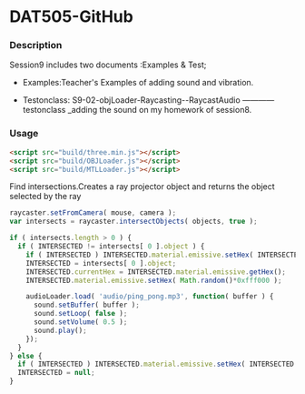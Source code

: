 # DAT505-GitHub
### Description
Session9 includes two documents :Examples & Test;

* Examples:Teacher's Examples of adding sound and vibration.

* Testonclass: S9-02-objLoader-Raycasting--RaycastAudio ———— testonclass _adding the sound on my homework of session8.
### Usage
```html
<script src="build/three.min.js"></script>
<script src="build/OBJLoader.js"></script>
<script src="build/MTLLoader.js"></script>
```

Find intersections.Creates a ray projector object and returns the object selected by the ray
```javascript
raycaster.setFromCamera( mouse, camera );
var intersects = raycaster.intersectObjects( objects, true );

if ( intersects.length > 0 ) {
  if ( INTERSECTED != intersects[ 0 ].object ) {
    if ( INTERSECTED ) INTERSECTED.material.emissive.setHex( INTERSECTED.currentHex );
    INTERSECTED = intersects[ 0 ].object;
    INTERSECTED.currentHex = INTERSECTED.material.emissive.getHex();
    INTERSECTED.material.emissive.setHex( Math.random()*0xfff000 );

    audioLoader.load( 'audio/ping_pong.mp3', function( buffer ) {
      sound.setBuffer( buffer );
      sound.setLoop( false );
      sound.setVolume( 0.5 );
      sound.play();
    });
  }
} else {
  if ( INTERSECTED ) INTERSECTED.material.emissive.setHex( INTERSECTED.currentHex );
  INTERSECTED = null;
}
```
